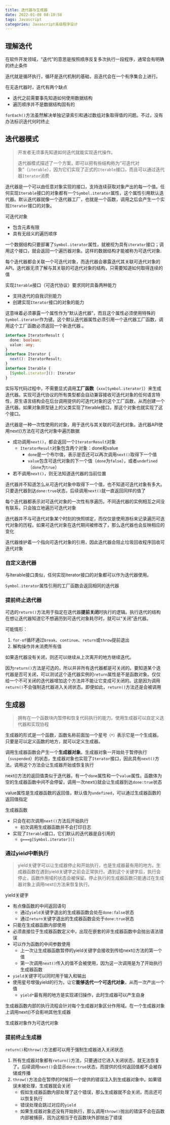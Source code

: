 ```yaml
---
title: 迭代器与生成器
date: 2022-01-08 08:19:58
tags: Javascript
categories: Javascript高级程序设计
---
```


## 理解迭代

在软件开发领域，“迭代”的意思是按照顺序反复多次执行一段程序，通常会有明确的终止条件

迭代就是循环执行，循环是迭代机制的基础，且迭代会在一个有序集合上进行。

在无迭代器时，迭代有两个缺点

- 迭代之前需要事先知道如何使用数据结构
- 遍历顺序并不是数据结构固有的

`forEach()`方法虽然解决单独记录索引和通过数组对象取得值的问题。不过，没有办法标识迭代何时终止

<!--more-->

## 迭代器模式

> 开发者无须事先知道如何迭代就能实现迭代操作。
>
> 迭代器模式描述了一个方案，即可以把有些结构称为“可迭代对象”（`iterable`），因为它们实现了正式的`Iterable`接口，而且可以通过迭代器`Iterator`消费

迭代器是一个可以由任意对象实现的接口，支持连续获取对象产出的每一个值。任何实现`Iterable`接口的对象都有一个`Symbol.iterator`属性，这个属性引用默认迭代器。默认迭代器就像一个迭代器工厂，也就是一个函数，调用之后会产生一个实现`Iterator`接口的对象。

可迭代对象

- 包含元素有限
- 具有无歧义的遍历顺序

一个数据结构只要部署了`Symbol.iterator`属性，就被视为具有`iterator`接口；调用这个接口，就会返回一个遍历器对象。这样的数据结构才能被称为可迭代对象.

每个迭代器都会关联一个可迭代对象，而迭代器会暴露迭代其关联可迭代对象的API。迭代器无须了解与其关联的可迭代对象的结构，只需要知道如何取得连续的值

实现`Iterable`接口（可迭代协议）要求同时具备两种能力

- 支持迭代的自我识别能力
- 创建实现`Iterator`接口的对象的能力

这意味着必须暴露一个属性作为“默认迭代器”，而且这个属性必须使用特殊的`Symbol.iterator`作为键。这个默认迭代器属性必须引用一个迭代器工厂函数，调用这个工厂函数必须返回一个新迭代器.。

```typescript
interface IteratorResult {
  done: boolean;
  value: any;
}
interface Iterator {
  next(): IteratorResult;
}
interface Iterable {
  [Symbol.iterator](): Iterator
}
```

实际写代码过程中，不需要显式调用**工厂函数**（`xxx[Symbol.iterator]`）来生成迭代器。实现可迭代协议的所有类型都会自动兼容接收可迭代对象的任何语言特性，原生语言结构会在后台调用提供的可迭代对象的这个工厂函数，从而创建一个迭代器。如果对象原型链上的父类实现了Iterable接口，那这个对象也就实现了这个接口。

迭代器是一种一次性使用的对象，用于迭代与其关联的可迭代对象。迭代器API使用next()方法在可迭代对象中遍历数据

- 成功调用`next()`，都会返回一个`IteratorResult`对象
  - `IteratorResult`对象包含两个对象：done和value
    - `done`是一个布尔值，表示是否还可以再次调用`next()`取得下一个值
    - `value`包含可迭代对象的下一个值（`done`为`false`），或者`undefined`（`done`为`true`）
- 若不调用`next()`，则无法知道迭代器的当前位置

迭代器并不知道怎么从可迭代对象中取得下一个值，也不知道可迭代对象有多大。只要迭代器到达`done:true`状态，后续调用`next()`就一直返回同样的值了

每个迭代器都表示对可迭代对象的一次性有序遍历。不同迭代器的实例相互之间没有联系，只会独立地遍历可迭代对象

迭代器并不与可迭代对象某个时刻的快照绑定，而仅仅是使用游标来记录遍历可迭代对象的历程。如果可迭代对象在迭代期间被修改了，那么迭代器也会反映相应的变化

迭代器维护着一个指向可迭代对象的引用，因此迭代器会阻止垃圾回收程序回收可迭代对象

### 自定义迭代器

与Iterable接口类似，任何实现Iterator接口的对象都可以作为迭代器使用。

`Symbol.iterator`属性引用的工厂函数会返回相同的迭代器

### 提前终止迭代器

可选的`return()`方法用于指定在迭代器**提前关闭**时执行的逻辑。执行迭代的结构在想让迭代器知道它不想遍历到可迭代对象耗尽时，就可以“关闭”迭代器。

可能情形：

1. `for-of`循环通过`break`、`continue`、`return`或`throw`提前退出
2. 解构操作并未消费所有值

如果迭代器没有关闭，则还可以继续从上次离开的地方继续迭代。

因为`return()`方法是可选的，所以并非所有迭代器都是可关闭的。要知道某个迭代器是否可关闭，可以测试这个迭代器实例的`return`属性是不是函数对象。仅仅给一个不可关闭的迭代器增加这个方法并不能让它变成可关闭的。这是因为调用`return()`不会强制迭代器进入关闭状态。即便如此，`return()`方法还是会被调用

## 生成器

> 拥有在一个函数块内暂停和恢复代码执行的能力。使用生成器可以自定义迭代器和实现协程

生成器的形式是一个函数，函数名称前面加一个星号`（*）`表示它是一个生成器。只要是可以定义函数的地方，就可以定义生成器。

调用生成器函数会产生一个**生成器对象**。生成器对象一开始处于暂停执行（`suspended`）的状态，生成器对象也实现了`Iterator`接口，因此具有`next()`方法。调用这个方法会让生成器开始或恢复执行

next()方法的返回值类似于迭代器，有一个`done`属性和一个`value`属性。函数体为空的生成器函数中间不会停留，调用一次next()就会让生成器到达`done:true`状态

value属性是生成器函数的返回值，默认值为`undefined`，可以通过生成器函数的返回值指定

生成器函数

- 只会在初次调用`next()`方法后开始执行
  - 初次调用生成器函数并不会打印日志
- 实现了`Iterable`接口，它们默认的迭代器是自引用的
  - `g===g[Symbol.iterator]()`

### 通过yield中断执行

> yield关键字可以让生成器停止和开始执行，也是生成器最有用的地方。生成器函数在遇到yield关键字之前会正常执行。遇到这个关键字后，执行会停止，函数作用域的状态会被保留。停止执行的生成器函数只能通过在生成器对象上调用next()方法来恢复执行。

yield关键字

- 有点像函数的中间返回语句
  - 通过`yield`关键字退出的生成器函数会处在`done:false`状态
  - 通过`return`关键字退出的生成器函数会处于`done:true`状态
- 只能在生成器函数内部使用
- 必须直接位于生成器函数定义中，出现在嵌套的非生成器函数中会抛出语法错误
- 可以作为函数的中间参数使用
  - 上一次让生成器函数暂停的yield关键字会接收到传给next()方法的第一个值
  - 第一次调用`next()`传入的值不会被使用，因为这一次调用是为了开始执行生成器函数
- `yield`关键字可以同时用于输入和输出
- 使用星号增强yield的行为，让它**能够迭代一个可迭代对象**，从而一次产出一个值
  - `yield*`最有用的地方是实现递归操作，此时生成器可以产生自身

生成器函数内部的执行流程会针对每个生成器对象区分作用域。在一个生成器对象上调用next()不会影响其他生成器

生成器对象作为可迭代对象

### 提前终止生成器

`return()`和`throw()`方法都可以用于强制生成器进入关闭状态

1. 所有生成器对象都有`return()`方法，只要通过它进入关闭状态，就无法恢复了。后续调用`next()`会显示`done:true`状态，而提供的任何返回值都不会被存储或传播
2. `throw()`方法会在暂停的时候将一个提供的错误注入到生成器对象中。如果错误未被处理，生成器就会关闭
   - 假如生成器函数内部处理了这个错误，那么生成器就不会关闭，而且还可以恢复执行
   - 错误处理会跳过对应的`yield`
   - 如果生成器对象还没有开始执行，那么调用`throw()`抛出的错误不会在函数内部被捕获，因为这相当于在函数块外部抛出了错误
